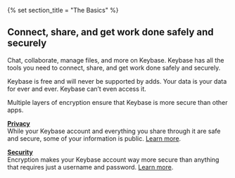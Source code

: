 {% set section_title = "The Basics" %}

## Connect, share, and get work done safely and securely
Chat, collaborate, manage files, and more on Keybase. Keybase has all the tools you need to connect, share, and get work done safely and securely. 

Keybase is free and will never be supported by adds. Your data is your data for ever and ever. Keybase can’t even access it. 

Multiple layers of encryption ensure that Keybase is more secure than other apps. 

[**Privacy**](/getting-started/privacy)  
While your Keybase account and everything you share through it are safe and secure, some of your information is public. [Learn more](/getting-started/privacy).

[**Security**](/getting-started/security)  
Encryption makes your Keybase account way more secure than anything that requires just a username and password. [Learn more](/getting-started/security).



